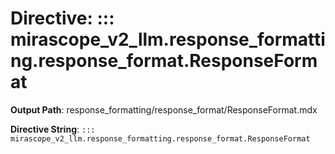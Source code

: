 # Directive: ::: mirascope_v2_llm.response_formatting.response_format.ResponseFormat

**Output Path**: response_formatting/response_format/ResponseFormat.mdx

**Directive String**: `::: mirascope_v2_llm.response_formatting.response_format.ResponseFormat`

